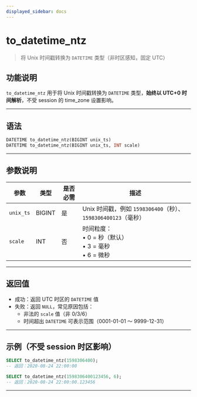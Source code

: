```yaml
---
displayed_sidebar: docs
---
```


# to_datetime_ntz

> 将 Unix 时间戳转换为 `DATETIME` 类型（非时区感知，固定 UTC）

## 功能说明

`to_datetime_ntz` 用于将 Unix 时间戳转换为 `DATETIME` 类型，**始终以 UTC+0 时间解析**，不受 session 的 time_zone 设置影响。

---

## 语法

```sql
DATETIME to_datetime_ntz(BIGINT unix_ts)
DATETIME to_datetime_ntz(BIGINT unix_ts, INT scale)
```

---

## 参数说明

| 参数        | 类型      | 是否必需 | 描述 |
|-------------|-----------|----------|------|
| `unix_ts`   | BIGINT    | 是       | Unix 时间戳，例如 `1598306400`（秒）、`1598306400123`（毫秒） |
| `scale`     | INT       | 否       | 时间粒度：<br/>• 0 = 秒（默认）<br/>• 3 = 毫秒<br/>• 6 = 微秒 |

---

## 返回值

- 成功：返回 UTC 时区的 `DATETIME` 值
- 失败：返回 `NULL`，常见原因包括：
  - 非法的 `scale` 值（非 0/3/6）
  - 时间超出 `DATETIME` 可表示范围（0001-01-01 ～ 9999-12-31）

---

## 示例（不受 session 时区影响）

```sql
SELECT to_datetime_ntz(1598306400);
-- 返回：2020-08-24 22:00:00

SELECT to_datetime_ntz(1598306400123456, 6);
-- 返回：2020-08-24 22:00:00.123456
```

---
